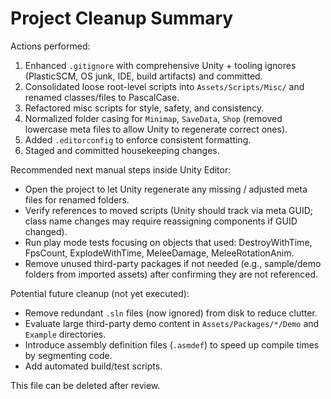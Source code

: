 # Project Cleanup Summary

Actions performed:

1. Enhanced `.gitignore` with comprehensive Unity + tooling ignores (PlasticSCM, OS junk, IDE, build artifacts) and committed.
2. Consolidated loose root-level scripts into `Assets/Scripts/Misc/` and renamed classes/files to PascalCase.
3. Refactored misc scripts for style, safety, and consistency.
4. Normalized folder casing for `Minimap`, `SaveData`, `Shop` (removed lowercase meta files to allow Unity to regenerate correct ones).
5. Added `.editorconfig` to enforce consistent formatting.
6. Staged and committed housekeeping changes.

Recommended next manual steps inside Unity Editor:
- Open the project to let Unity regenerate any missing / adjusted meta files for renamed folders.
- Verify references to moved scripts (Unity should track via meta GUID; class name changes may require reassigning components if GUID changed).
- Run play mode tests focusing on objects that used: DestroyWithTime, FpsCount, ExplodeWithTime, MeleeDamage, MeleeRotationAnim.
- Remove unused third-party packages if not needed (e.g., sample/demo folders from imported assets) after confirming they are not referenced.

Potential future cleanup (not yet executed):
- Remove redundant `.sln` files (now ignored) from disk to reduce clutter.
- Evaluate large third-party demo content in `Assets/Packages/*/Demo` and `Example` directories.
- Introduce assembly definition files (`.asmdef`) to speed up compile times by segmenting code.
- Add automated build/test scripts.

This file can be deleted after review.
